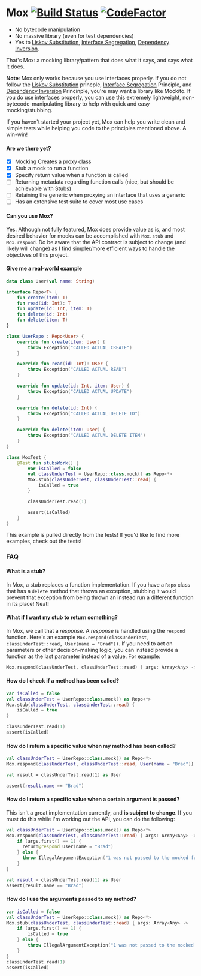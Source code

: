 # Mox [![Build Status](https://travis-ci.com/bradcypert/Mox.svg?branch=master)](https://travis-ci.com/bradcypert/Mox) [![CodeFactor](https://www.codefactor.io/repository/github/bradcypert/mox/badge)](https://www.codefactor.io/repository/github/bradcypert/mox)
- No bytecode manipulation
- No massive library (even for test dependencies)
- Yes to [Liskov Substitution](http://wiki.c2.com/?LiskovSubstitutionPrinciple), [Interface Segregation](https://en.wikipedia.org/wiki/Interface_segregation_principle), [Dependency Inversion](http://wiki.c2.com/?DependencyInversionPrinciple).

That's Mox: a mocking library/pattern that does what it says, and says what it does.

**Note**: Mox only works because you use interfaces properly. If you do not follow the [Liskov Substitution](http://wiki.c2.com/?LiskovSubstitutionPrinciple) princple, [Interface Segregation](https://en.wikipedia.org/wiki/Interface_segregation_principle) Principle, and [Dependency Inversion](http://wiki.c2.com/?DependencyInversionPrinciple) Princinple, you're may want a library like Mockito. If you do use interfaces properly, you can use this extremely lightweight, non-bytecode-manipulating library to help with quick and easy mocking/stubbing.

If you haven't started your project yet, Mox can help you write clean and simple tests while helping you code to the principles mentioned above. A win-win!

#### Are we there yet?
- [x] Mocking Creates a proxy class
- [x] Stub a mock to run a function
- [x] Specify return value when a function is called
- [ ] Returning metadata regarding function calls (nice, but should be achievable with Stubs)
- [ ] Retaining the generic when proxying an interface that uses a generic
- [ ] Has an extensive test suite to cover most use cases

#### Can you use Mox?
Yes. Although not fully featured, Mox does provide value as is, and most desired behavior for mocks can be accomplished with `Mox.stub` and `Mox.respond`. Do be aware that the API contract is subject to change (and likely will change) as I find simpler/more efficient ways to handle the objectives of this project.

#### Give me a real-world example

```kotlin
data class User(val name: String)

interface Repo<T> {
    fun create(item: T)
    fun read(id: Int): T
    fun update(id: Int, item: T)
    fun delete(id: Int)
    fun delete(item: T)
}

class UserRepo : Repo<User> {
    override fun create(item: User) {
        throw Exception("CALLED ACTUAL CREATE")
    }

    override fun read(id: Int): User {
        throw Exception("CALLED ACTUAL READ")
    }

    override fun update(id: Int, item: User) {
        throw Exception("CALLED ACTUAL UPDATE")
    }

    override fun delete(id: Int) {
        throw Exception("CALLED ACTUAL DELETE ID")
    }

    override fun delete(item: User) {
        throw Exception("CALLED ACTUAL DELETE ITEM")
    }
}

class MoxTest {
    @Test fun stubsWork() {
        var isCalled = false
        val classUnderTest = UserRepo::class.mock() as Repo<*>
        Mox.stub(classUnderTest, classUnderTest::read) {
            isCalled = true
        }

        classUnderTest.read(1)

        assert(isCalled)
    }
}
```

This example is pulled directly from the tests! If you'd like to find more examples, check out the tests!


### FAQ
#### What is a stub?
In Mox, a stub replaces a function implementation. If you have a `Repo` class that has a `delete` method that throws an exception, stubbing it would prevent that exception from being thrown an instead run a different function in its place! Neat!

#### What if I want my stub to return something?
In Mox, we call that a _response_. A _response_ is handled using the `respond` function. Here's an example `Mox.respond(classUnderTest, classUnderTest::read, User(name = "Brad"))`. If you need to act on parameters or other decision-making logic, you can instead provide a function as the last parameter instead of a value. For example:

```kotlin
Mox.respond(classUnderTest, classUnderTest::read) { args: Array<Any> -> User(name = "Brad") }
```
#### How do I check if a method has been called?
```kotlin
var isCalled = false
val classUnderTest = UserRepo::class.mock() as Repo<*>
Mox.stub(classUnderTest, classUnderTest::read) {
    isCalled = true
}

classUnderTest.read(1)
assert(isCalled)
```

#### How do I return a specific value when my method has been called?
```kotlin
val classUnderTest = UserRepo::class.mock() as Repo<*>
Mox.respond(classUnderTest, classUnderTest::read, User(name = "Brad"))

val result = classUnderTest.read(1) as User

assert(result.name == "Brad")
```

#### How do I return a specific value when a certain argument is passed?
This isn't a great implementation currently, and **is subject to change**. If you must do this while I'm working out the API, you can do the following:

```kotlin
val classUnderTest = UserRepo::class.mock() as Repo<*>
Mox.respond(classUnderTest, classUnderTest::read) { args: Array<Any> ->
    if (args.first() == 1) {
      return@respond User(name = "Brad")
    } else {
      throw IllegalArgumentException("1 was not passed to the mocked function")
    }
}

val result = classUnderTest.read(1) as User
assert(result.name == "Brad")
```

#### How do I use the arguments passed to my method?
```kotlin
var isCalled = false
val classUnderTest = UserRepo::class.mock() as Repo<*>
Mox.stub(classUnderTest, classUnderTest::read) { args: Array<Any> ->
    if (args.first() == 1) {
        isCalled = true
    } else {
        throw IllegalArgumentException("1 was not passed to the mocked function")
    }
}
classUnderTest.read(1)
assert(isCalled)
```
